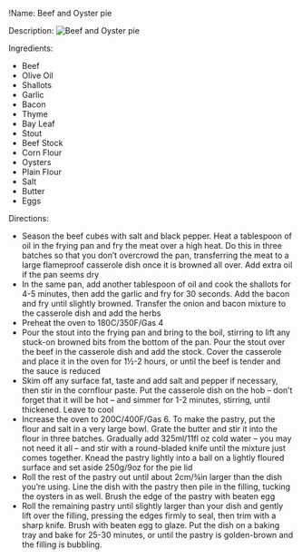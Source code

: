 !Name: Beef and Oyster pie

Description:
![Beef and Oyster pie](https://www.themealdb.com/images/media/meals/wrssvt1511556563.jpg "Beef and Oyster pie")

Ingredients:
- Beef
- Olive Oil
- Shallots
- Garlic
- Bacon
- Thyme
- Bay Leaf
- Stout
- Beef Stock
- Corn Flour
- Oysters
- Plain Flour
- Salt
- Butter
- Eggs

Directions:
- Season the beef cubes with salt and black pepper. Heat a tablespoon of oil in the frying pan and fry the meat over a high heat. Do this in three batches so that you don’t overcrowd the pan, transferring the meat to a large flameproof casserole dish once it is browned all over. Add extra oil if the pan seems dry
- In the same pan, add another tablespoon of oil and cook the shallots for 4-5 minutes, then add the garlic and fry for 30 seconds. Add the bacon and fry until slightly browned. Transfer the onion and bacon mixture to the casserole dish and add the herbs
- Preheat the oven to 180C/350F/Gas 4
- Pour the stout into the frying pan and bring to the boil, stirring to lift any stuck-on browned bits from the bottom of the pan. Pour the stout over the beef in the casserole dish and add the stock. Cover the casserole and place it in the oven for 1½-2 hours, or until the beef is tender and the sauce is reduced
- Skim off any surface fat, taste and add salt and pepper if necessary, then stir in the cornflour paste. Put the casserole dish on the hob – don’t forget that it will be hot – and simmer for 1-2 minutes, stirring, until thickened. Leave to cool
- Increase the oven to 200C/400F/Gas 6. To make the pastry, put the flour and salt in a very large bowl. Grate the butter and stir it into the flour in three batches. Gradually add 325ml/11fl oz cold water – you may not need it all – and stir with a round-bladed knife until the mixture just comes together. Knead the pastry lightly into a ball on a lightly floured surface and set aside 250g/9oz for the pie lid
- Roll the rest of the pastry out until about 2cm/¾in larger than the dish you’re using. Line the dish with the pastry then pile in the filling, tucking the oysters in as well. Brush the edge of the pastry with beaten egg
- Roll the remaining pastry until slightly larger than your dish and gently lift over the filling, pressing the edges firmly to seal, then trim with a sharp knife. Brush with beaten egg to glaze. Put the dish on a baking tray and bake for 25-30 minutes, or until the pastry is golden-brown and the filling is bubbling.
